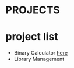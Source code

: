 # PROJECTS
# project list
* Binary Calculator <a href="https://github.com/prabhatchanchal/PROJECTS/tree/master/Binary%20Calculator/index.html">here</a>
* Library Management

